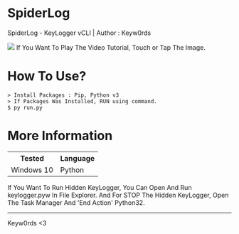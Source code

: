 # SpiderLog
SpiderLog - KeyLogger vCLI | Author : Keyw0rds

[![](https://i.ibb.co/bJJ6LHw/log.png)](https://streamable.com/v1k0i)
If You Want To Play The Video Tutorial, Touch or Tap The Image.

How To Use?
=

    > Install Packages : Pip, Python v3
    > If Packages Was Installed, RUN using command.
    $ py run.py 

More Information
=

<table>
    <tr>
        <th>Tested</th>
        <th>Language</th>
    </tr>
    <tr>
        <td>Windows 10</td>
        <td>Python</td>
    </tr>
</table>

If You Want To Run Hidden KeyLogger, You Can Open And Run keylogger.pyw In File Explorer.
And For STOP The Hidden KeyLogger, Open The Task Manager And 'End Action' Python32.

---

Keyw0rds <3
